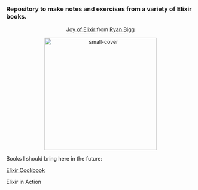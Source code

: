 ### Repository to make notes and exercises from a variety of Elixir books.

 
<p align="center"> 
   <a href="https://joyofelixir.com/"> Joy of Elixir </a>
   from <a href="https://ryanbigg.com/"> Ryan Bigg </a>
 </p>
<p align="center">
  <img width="300" alt="small-cover" src="https://user-images.githubusercontent.com/18623084/149844008-12ed02f6-7b6b-40d5-a86e-443d19d5125a.png">
</p>


Books I should bring here in the future:

[Elixir Cookbook](https://www.amazon.com.br/Elixir-Cookbook-Paulo-Pereira/dp/1784397512)

Elixir in Action

